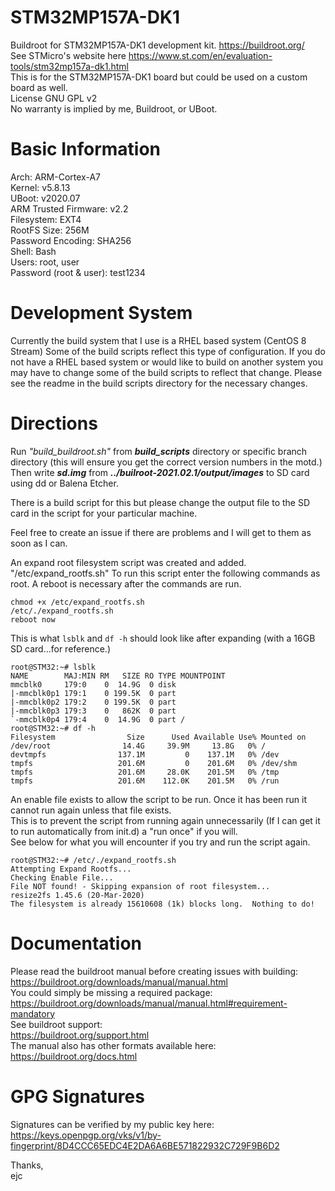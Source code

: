 # STM32MP157A-DK1  
Buildroot for STM32MP157A-DK1 development kit. https://buildroot.org/  
See STMicro's website here https://www.st.com/en/evaluation-tools/stm32mp157a-dk1.html  
This is for the STM32MP157A-DK1 board but could be used on a custom board as well.  
License GNU GPL v2  
No warranty is implied by me, Buildroot, or UBoot.  
  
  
# Basic Information
Arch: ARM-Cortex-A7  
Kernel: v5.8.13  
UBoot: v2020.07   
ARM Trusted Firmware: v2.2  
Filesystem: EXT4  
RootFS Size: 256M  
Password Encoding: SHA256  
Shell: Bash  
Users: root, user  
Password (root & user): test1234  

# Development System
Currently the build system that I use is a RHEL based system (CentOS 8 Stream) Some of the build scripts reflect this type of configuration. If you do not have a RHEL based system or would like to build on another system you may have to change some of the build scripts to reflect that change. Please see the readme in the build scripts directory for the necessary changes.  
 
#  Directions
Run <i>"build_buildroot.sh"</i> from <i><b>build_scripts</b></i> directory or specific branch directory (this will ensure you get the correct version numbers in the motd.) Then write <i><b>sd.img</b></i> from <i><b>../builroot-2021.02.1/output/images</b></i> to SD card using dd or Balena Etcher.  

There is a build script for this but please change the output file to the SD card in the script for your particular machine.  

Feel free to create an issue if there are problems and I will get to them as soon as I can.  

An expand root filesystem script was created and added. "/etc/expand_rootfs.sh"
To run this script enter the following commands as root. A reboot is necessary after the commands are run.  
```
chmod +x /etc/expand_rootfs.sh
/etc/./expand_rootfs.sh
reboot now
```
This is what ```lsblk``` and ```df -h``` should look like after expanding (with a 16GB SD card...for reference.)
```
root@STM32:~# lsblk
NAME        MAJ:MIN RM   SIZE RO TYPE MOUNTPOINT
mmcblk0     179:0    0  14.9G  0 disk
|-mmcblk0p1 179:1    0 199.5K  0 part
|-mmcblk0p2 179:2    0 199.5K  0 part
|-mmcblk0p3 179:3    0   862K  0 part
`-mmcblk0p4 179:4    0  14.9G  0 part /
root@STM32:~# df -h
Filesystem                Size      Used Available Use% Mounted on
/dev/root                14.4G     39.9M     13.8G   0% /
devtmpfs                137.1M         0    137.1M   0% /dev
tmpfs                   201.6M         0    201.6M   0% /dev/shm
tmpfs                   201.6M     28.0K    201.5M   0% /tmp
tmpfs                   201.6M    112.0K    201.5M   0% /run
```

An enable file exists to allow the script to be run. Once it has been run it cannot run again unless that file exists.  
This is to prevent the script from running again unnecessarily (If I can get it to run automatically from init.d) a "run once" if you will.  
See below for what you will encounter if you try and run the script again.  

```
root@STM32:~# /etc/./expand_rootfs.sh
Attempting Expand Rootfs...
Checking Enable File...
File NOT found! - Skipping expansion of root filesystem...
resize2fs 1.45.6 (20-Mar-2020)
The filesystem is already 15610608 (1k) blocks long.  Nothing to do!
```
# Documentation  
Please read the buildroot manual before creating issues with building:  
https://buildroot.org/downloads/manual/manual.html  
You could simply be missing a required package:  
https://buildroot.org/downloads/manual/manual.html#requirement-mandatory  
See buildroot support:  
https://buildroot.org/support.html  
The manual also has other formats available here:  
https://buildroot.org/docs.html  
  
# GPG Signatures  
Signatures can be verified by my public key here:  
https://keys.openpgp.org/vks/v1/by-fingerprint/8D4CCC65EDC4E2DA6A6BE571822932C729F9B6D2  
  
Thanks,  
ejc  
